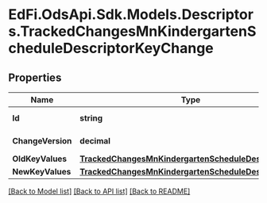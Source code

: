 # EdFi.OdsApi.Sdk.Models.Descriptors.TrackedChangesMnKindergartenScheduleDescriptorKeyChange

## Properties

Name | Type | Description | Notes
------------ | ------------- | ------------- | -------------
**Id** | **string** | Resource identifier | [optional] 
**ChangeVersion** | **decimal** | Change version | [optional] 
**OldKeyValues** | [**TrackedChangesMnKindergartenScheduleDescriptorKey**](TrackedChangesMnKindergartenScheduleDescriptorKey.md) |  | [optional] 
**NewKeyValues** | [**TrackedChangesMnKindergartenScheduleDescriptorKey**](TrackedChangesMnKindergartenScheduleDescriptorKey.md) |  | [optional] 

[[Back to Model list]](../README.md#documentation-for-models) [[Back to API list]](../README.md#documentation-for-api-endpoints) [[Back to README]](../README.md)

